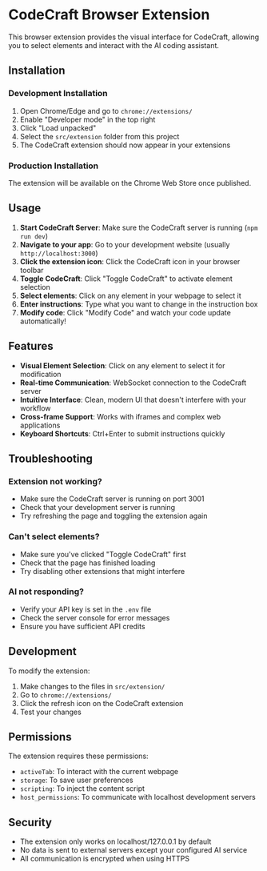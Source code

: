 # CodeCraft Browser Extension

This browser extension provides the visual interface for CodeCraft, allowing you to select elements and interact with the AI coding assistant.

## Installation

### Development Installation

1. Open Chrome/Edge and go to `chrome://extensions/`
2. Enable "Developer mode" in the top right
3. Click "Load unpacked"
4. Select the `src/extension` folder from this project
5. The CodeCraft extension should now appear in your extensions

### Production Installation

The extension will be available on the Chrome Web Store once published.

## Usage

1. **Start CodeCraft Server**: Make sure the CodeCraft server is running (`npm run dev`)
2. **Navigate to your app**: Go to your development website (usually `http://localhost:3000`)
3. **Click the extension icon**: Click the CodeCraft icon in your browser toolbar
4. **Toggle CodeCraft**: Click "Toggle CodeCraft" to activate element selection
5. **Select elements**: Click on any element in your webpage to select it
6. **Enter instructions**: Type what you want to change in the instruction box
7. **Modify code**: Click "Modify Code" and watch your code update automatically!

## Features

- **Visual Element Selection**: Click on any element to select it for modification
- **Real-time Communication**: WebSocket connection to the CodeCraft server
- **Intuitive Interface**: Clean, modern UI that doesn't interfere with your workflow
- **Cross-frame Support**: Works with iframes and complex web applications
- **Keyboard Shortcuts**: Ctrl+Enter to submit instructions quickly

## Troubleshooting

### Extension not working?
- Make sure the CodeCraft server is running on port 3001
- Check that your development server is running
- Try refreshing the page and toggling the extension again

### Can't select elements?
- Make sure you've clicked "Toggle CodeCraft" first
- Check that the page has finished loading
- Try disabling other extensions that might interfere

### AI not responding?
- Verify your API key is set in the `.env` file
- Check the server console for error messages
- Ensure you have sufficient API credits

## Development

To modify the extension:

1. Make changes to the files in `src/extension/`
2. Go to `chrome://extensions/`
3. Click the refresh icon on the CodeCraft extension
4. Test your changes

## Permissions

The extension requires these permissions:
- `activeTab`: To interact with the current webpage
- `storage`: To save user preferences
- `scripting`: To inject the content script
- `host_permissions`: To communicate with localhost development servers

## Security

- The extension only works on localhost/127.0.0.1 by default
- No data is sent to external servers except your configured AI service
- All communication is encrypted when using HTTPS




